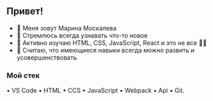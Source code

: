 ## Привет!
- 👋 Меня зовут Марина Москалева
- 👀 Стремлюсь всегда узнавать что-то новое 
- 🌱 Активно изучаю HTML, CSS, JavaScript, React и это не все 🐱‍🏍
- 💞️ Считаю, что имеющиеся навыки всегда можно развить и усовершенствовать

### Мой стек
• VS Code • HTML • CCS • JavaScript • Webpack • Api • Git.

<!---
MarinaMoskaleva/MarinaMoskaleva is a ✨ special ✨ repository because its `README.md` (this file) appears on your GitHub profile.
You can click the Preview link to take a look at your changes.
--->

